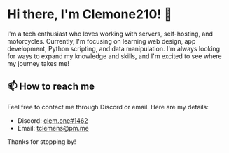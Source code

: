 # Hi there, I'm Clemone210! 👋

I'm a tech enthusiast who loves working with servers, self-hosting, and motorcycles. Currently, I'm focusing on learning web design, app development, Python scripting, and data manipulation. I'm always looking for ways to expand my knowledge and skills, and I'm excited to see where my journey takes me!

## 📫 How to reach me

Feel free to contact me through Discord or email. Here are my details:

- Discord: [clem.one#1462](https://discordapp.com/users/210819455683526657)
- Email: [tclemens@pm.me](mailto:tclemens@pm.me)

Thanks for stopping by!
